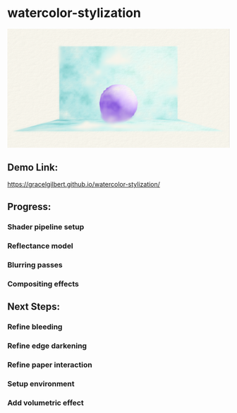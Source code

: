 # watercolor-stylization

![](Images/Cover.png)

## Demo Link:
https://gracelgilbert.github.io/watercolor-stylization/

## Progress:
### Shader pipeline setup
### Reflectance model
### Blurring passes
### Compositing effects

## Next Steps:
### Refine bleeding 
### Refine edge darkening
### Refine paper interaction
### Setup environment
### Add volumetric effect
